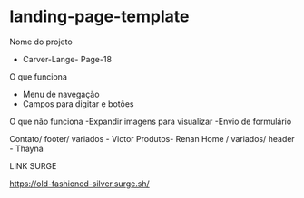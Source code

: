 # landing-page-template

Nome do projeto 
- Carver-Lange- Page-18

O que funciona
- Menu de navegação
- Campos para digitar e botões

O que não funciona
-Expandir imagens para visualizar 
-Envio de formulário

Contato/ footer/ variados - Victor
Produtos- Renan
Home / variados/  header  - Thayna
   
   
   
   LINK SURGE 
   
   https://old-fashioned-silver.surge.sh/
